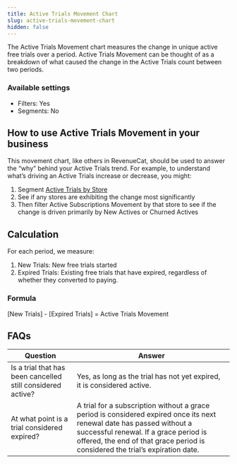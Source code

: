```yaml
---
title: Active Trials Movement Chart
slug: active-trials-movement-chart
hidden: false
---
```


The Active Trials Movement chart measures the change in unique active free trials over a period. Active Trials Movement can be thought of as a breakdown of what caused the change in the Active Trials count between two periods.

### Available settings

- Filters: Yes
- Segments: No

## How to use Active Trials Movement in your business

This movement chart, like others in RevenueCat, should be used to answer the “why” behind your Active Trials trend. For example, to understand what’s driving an Active Trials increase or decrease, you might:

1. Segment [Active Trials by Store](https://app.revenuecat.com/charts/trials?chart_type=Line&customer_lifetime=30%20days&range=Last%2090%20days&segment=store)
2. See if any stores are exhibiting the change most significantly
3. Then filter Active Subscriptions Movement by that store to see if the change is driven primarily by New Actives or Churned Actives

## Calculation

For each period, we measure:

1. New Trials: New free trials started
2. Expired Trials: Existing free trials that have expired, regardless of whether they converted to paying.

### Formula

[New Trials] - [Expired Trials] = Active Trials Movement

## FAQs

| Question                                                    | Answer                                                                                                                                                                                                                                            |
| ----------------------------------------------------------- | ------------------------------------------------------------------------------------------------------------------------------------------------------------------------------------------------------------------------------------------------- |
| Is a trial that has been cancelled still considered active? | Yes, as long as the trial has not yet expired, it is considered active.                                                                                                                                                                           |
| At what point is a trial considered expired?                | A trial for a subscription without a grace period is considered expired once its next renewal date has passed without a successful renewal. If a grace period is offered, the end of that grace period is considered the trial’s expiration date. |

